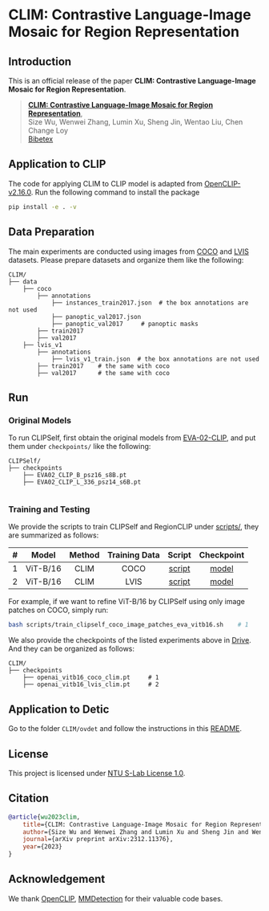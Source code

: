 # CLIM: Contrastive Language-Image Mosaic for Region Representation
## Introduction

This is an official release of the paper **CLIM: Contrastive Language-Image Mosaic for Region Representation**.

> [**CLIM: Contrastive Language-Image Mosaic for Region Representation**](https://arxiv.org/abs/2312.11376),            
> Size Wu, Wenwei Zhang, Lumin Xu, Sheng Jin, Wentao Liu, Chen Change Loy            
> [Bibetex](https://github.com/wusize/CLIM#citation)


## Application to CLIP

The code for applying CLIM to CLIP model is adapted from [OpenCLIP-v2.16.0](https://github.com/mlfoundations/open_clip/tree/v2.16.0). Run the
following command to install the package

```bash
pip install -e . -v
```

## Data Preparation
The main experiments are conducted using images from [COCO](https://cocodataset.org/#home) 
and [LVIS](https://www.lvisdataset.org/) datasets. Please prepare datasets and organize them like the 
following:


```text
CLIM/
├── data
    ├── coco
        ├── annotations
            ├── instances_train2017.json  # the box annotations are not used
            ├── panoptic_val2017.json
            ├── panoptic_val2017     # panoptic masks
        ├── train2017
        ├── val2017
    ├── lvis_v1
        ├── annotations
            ├── lvis_v1_train.json  # the box annotations are not used
        ├── train2017    # the same with coco
        ├── val2017      # the same with coco
```

## Run
### Original Models 
To run CLIPSelf, first obtain the original models from 
[EVA-02-CLIP](https://github.com/baaivision/EVA/tree/master/EVA-CLIP), and put them under 
`checkpoints/` like the following:

```text
CLIPSelf/
├── checkpoints
    ├── EVA02_CLIP_B_psz16_s8B.pt
    ├── EVA02_CLIP_L_336_psz14_s6B.pt
    
```

### Training and Testing 
We provide the scripts to train CLIPSelf and RegionCLIP under [scripts/](scripts), they are summarized as follows:

| # |       Model       | Method |  Training Data  |                              Script                               | Checkpoint |
|:-:|:-----------------:|:------:|:---------------:|:-----------------------------------------------------------------:|:----------:|
| 1 |     ViT-B/16      |  CLIM  |      COCO       | [script](scripts/train_clipself_coco_image_patches_eva_vitb16.sh) | [model](https://drive.google.com/file/d/1Nz1xH7cbR8HEW40rMtYUn3PE5ypLw5vb/view?usp=sharing)  |
| 2 |     ViT-B/16      |  CLIM  |      LVIS       |  [script](scripts/train_clipself_lvis_image_patches_eva_vitb16.sh)   | [model](https://drive.google.com/file/d/1-yfrMVaS4aN5uZSYCTalhJ_Pq3j_2aT4/view?usp=sharing)  |

For example, if we want to refine ViT-B/16 by CLIPSelf using only image patches on COCO, simply run:
```bash
bash scripts/train_clipself_coco_image_patches_eva_vitb16.sh    # 1
```
We also provide the checkpoints of the listed experiments above in [Drive](https://drive.google.com/drive/folders/1APWIE7M5zcymbjh5OONqXdBOxFy3Ghwm?usp=sharing). 
And they can be organized as follows:

```text
CLIM/
├── checkpoints
    ├── openai_vitb16_coco_clim.pt     # 1
    ├── openai_vitb16_lvis_clim.pt     # 2
```


## Application to Detic
Go to the folder `CLIM/ovdet` and follow the instructions in this [README](F-ViT/README.md).

## License
This project is licensed under [NTU S-Lab License 1.0](LICENSE).

## Citation

```bibtex
@article{wu2023clim,
    title={CLIM: Contrastive Language-Image Mosaic for Region Representation},
    author={Size Wu and Wenwei Zhang and Lumin Xu and Sheng Jin and Wentao Liu and Chen Change Loy},
    journal={arXiv preprint arXiv:2312.11376},
    year={2023}
}
```


## Acknowledgement

We thank [OpenCLIP](https://github.com/mlfoundations/open_clip/tree/v2.16.0),
[MMDetection](https://github.com/open-mmlab/mmdetection/tree/v2.28.1) for their valuable code bases.
